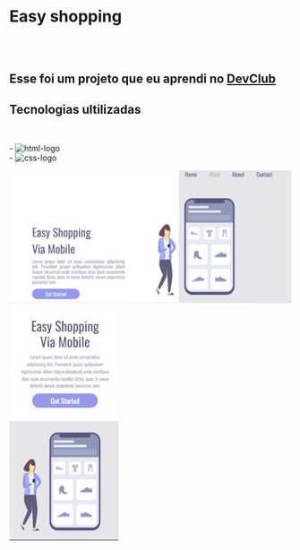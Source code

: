 <h1>Easy shopping</h1>
<br>
<br>
<h2>Esse foi um projeto que eu aprendi no <a href="https://rodolfomori.com.br/devclub">DevClub</a> </h2>

<h2>Tecnologias ultilizadas</h2>
<br>
<p>
- <img src="https://img.shields.io/badge/HTML5-E34F26?style=for-the-badge&logo=html5&logoColor=white" alt="html-logo" />
<br>
-  <img src="https://img.shields.io/badge/CSS3-1572B6?style=for-the-badge&logo=css3&logoColor=white" alt="css-logo" />
<br>
</p>
<div>
<img src="https://github.com/MIGUELVITOR16/PROJETO-2-CSS-SHOPPING-MOBILE/blob/main/assets/image.png?raw=true"/>
 <img src="https://github.com/MIGUELVITOR16/PROJETO-2-CSS-SHOPPING-MOBILE/blob/main/assets/Captura%20de%20tela%202025-02-05%20230447.png?raw=true" />
</div>
